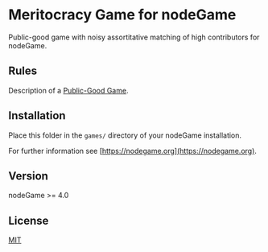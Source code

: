 # Meritocracy Game for nodeGame

Public-good game with noisy assortitative matching of high contributors for nodeGame.

## Rules

Description of a [Public-Good Game](https://en.wikipedia.org/wiki/Public_goods_game).

## Installation

Place this folder in the `games/` directory of your nodeGame installation.

For further information see [https://nodegame.org](https://nodegame.org).

## Version

nodeGame >= 4.0

## License

[MIT](LICENSE)
